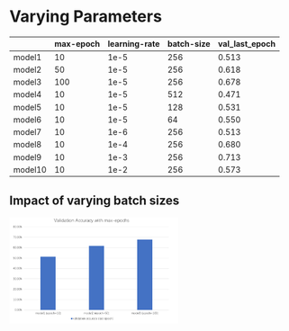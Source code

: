 # Varying Parameters

|           | max-epoch | learning-rate | batch-size |  val_last_epoch  |
|-----------|-----------|---------------|------------|------------------|
| model1    | 10        | 1e-5          | 256        |      0.513       |
| model2    | 50        | 1e-5          | 256        |      0.618       |
| model3    | 100       | 1e-5          | 256        |      0.678       |
| model4    | 10        | 1e-5          | 512        |      0.471       |
| model5    | 10        | 1e-5          | 128        |      0.531       |
| model6    | 10        | 1e-5          | 64         |      0.550       |
| model7    | 10        | 1e-6          | 256        |      0.513       |
| model8    | 10        | 1e-4          | 256        |      0.680       |
| model9    | 10        | 1e-3          | 256        |      0.713       |
| model10   | 10        | 1e-2          | 256        |      0.573       |

## Impact of varying batch sizes
<img src="../../imgs/val_acc_max_epoch.png" width=300>


